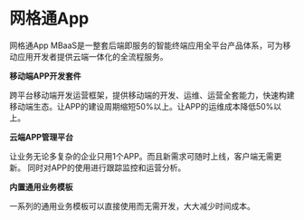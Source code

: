 # 网格通App

网格通App MBaaS是一整套后端即服务的智能终端应用全平台产品体系，可为移动应用开发者提供云端一体化的全流程服务。



**移动端APP开发套件**

跨平台移动端开发运营框架，提供移动端的开发、运维、运营全套能力，快速构建移动端生态。让APP的建设周期缩短50%以上。让APP的运维成本降低50%以上。



**云端APP管理平台**

让业务无论多复杂的企业只用1个APP。而且新需求可随时上线，客户端无需更新。
同时对APP的使用进行跟踪监控和运营分析。



**内置通用业务模板**

一系列的通用业务模板可以直接使用而无需开发，大大减少时间成本。





<link rel="stylesheet" href="https://cdn.jsdelivr.net/npm/gitalk@1/dist/gitalk.css">

<script src="https://cdn.jsdelivr.net/npm/gitalk@1/dist/gitalk.min.js"></script>
<div id="gitalk-container"></div>
<script>
  var gitalk = new Gitalk({
    "clientID": "f8eec1cd59e53d8158d2",
    "clientSecret": "83873640a1aa569a87ab8d07b210efe35b6797b8",
    "repo": "IPU-DOCUMENT",
    "owner": "luckywangyj",
    "admin": ["luckywangyj"],
    "id": location.pathname,      
    "distractionFreeMode": false  
  });
  gitalk.render("gitalk-container");
</script>


